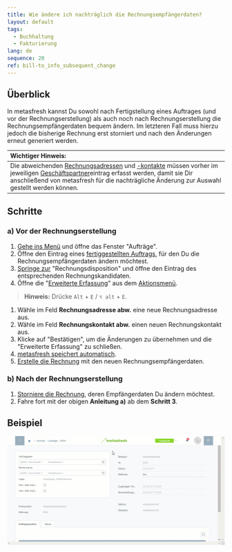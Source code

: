 ```yaml
---
title: Wie ändere ich nachträglich die Rechnungsempfängerdaten?
layout: default
tags:
  - Buchhaltung
  - Fakturierung
lang: de
sequence: 20
ref: bill-to_info_subsequent_change
---
```


## Überblick
In metasfresh kannst Du sowohl nach Fertigstellung eines Auftrages (und vor der Rechnungserstellung) als auch noch nach Rechnungserstellung die Rechnungsempfängerdaten bequem ändern. Im letzteren Fall muss hierzu jedoch die bisherige Rechnung erst storniert und nach den Änderungen erneut generiert werden.

| **Wichtiger Hinweis:** |
| :--- |
| Die abweichenden [Rechnungsadressen](Adresse_erfassen_Tab) und [-kontakte](GPartner_Nutzer_hinzufuegen) müssen vorher im jeweiligen [Geschäftspartner](Neuer_Geschaeftspartner)eintrag erfasst werden, damit sie Dir anschließend von metasfresh für die nachträgliche Änderung zur Auswahl gestellt werden können. |

## Schritte

### a) Vor der Rechnungserstellung
1. [Gehe ins Menü](Menu) und öffne das Fenster "Aufträge".
1. Öffne den Eintrag eines [fertiggestellten Auftrags](Auftrag_erfassen), für den Du die Rechnungsempfängerdaten ändern möchtest.
1. [Springe zur](SpringezuBelegen) "Rechnungsdisposition" und öffne den Eintrag des entsprechenden Rechnungskandidaten.
1. Öffne die "[Erweiterte Erfassung](Ansichten)" aus dem [Aktionsmenü](AktionStarten).
 >**Hinweis:** Drücke `Alt` + `E` / `⌥ alt` + `E`.

1. Wähle im Feld **Rechnungsadresse abw.** eine neue Rechnungsadresse aus.
1. Wähle im Feld **Rechnungskontakt abw.** einen neuen Rechnungskontakt aus.
1. Klicke auf "Bestätigen", um die Änderungen zu übernehmen und die "Erweiterte Erfassung" zu schließen.
1. [metasfresh speichert automatisch](Speicheranzeige).
1. [Erstelle die Rechnung](Zu_Auftrag_Rechnung_erstellen) mit den neuen Rechnungsempfängerdaten.

### b) Nach der Rechnungserstellung
1. [Storniere die Rechnung](Rechnung_stornieren), deren Empfängerdaten Du ändern möchtest.
1. Fahre fort mit der obigen **Anleitung a)** ab dem **Schritt 3**.

## Beispiel
![](assets/Rechnungsadresse_nachtraeglich_aendern.gif)
